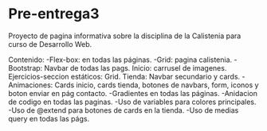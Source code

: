 # Pre-entrega3
Proyecto de pagina informativa sobre la disciplina de la Calistenia para curso de Desarrollo Web.

Contenido:
-Flex-box: en todas las páginas.
-Grid: pagina calistenia.
-Bootstrap: Navbar de todas las pags.
            Inicio: carrusel de imagenes.
            Ejercicios-seccion estáticos: Grid.
            Tienda: Navbar secundario y cards.
-Animaciones: Cards inicio, cards tienda, botones de navbars, form, iconos y boton enviar en pág contacto.
-Gradientes en todas las páginas.
-Anidacion de codigo en todas las paginas.
-Uso de variables para colores principales.
-Uso de @extend para botones de cards en la tienda.
-Uso de medias query en todas las págs.
